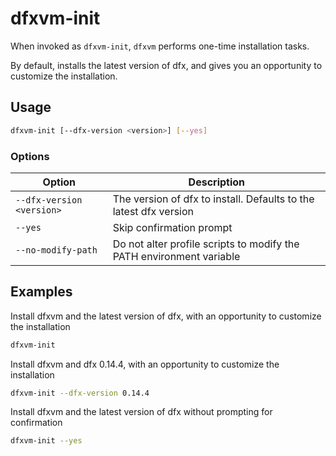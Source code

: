 # dfxvm-init

When invoked as `dfxvm-init`, `dfxvm` performs one-time installation tasks.

By default, installs the latest version of dfx, and gives you an opportunity
to customize the installation.

## Usage

```bash
dfxvm-init [--dfx-version <version>] [--yes]
```

### Options

| Option                    | Description |
|---------------------------| --- |
| `--dfx-version <version>` | The version of dfx to install. Defaults to the latest dfx version |
| `--yes`                   | Skip confirmation prompt |
| `--no-modify-path`        | Do not alter profile scripts to modify the PATH environment variable |

## Examples

Install dfxvm and the latest version of dfx, with an opportunity
to customize the installation

```bash
dfxvm-init
```

Install dfxvm and dfx 0.14.4, with an opportunity to customize the installation
```bash
dfxvm-init --dfx-version 0.14.4
```

Install dfxvm and the latest version of dfx without prompting for confirmation

```bash
dfxvm-init --yes
```
